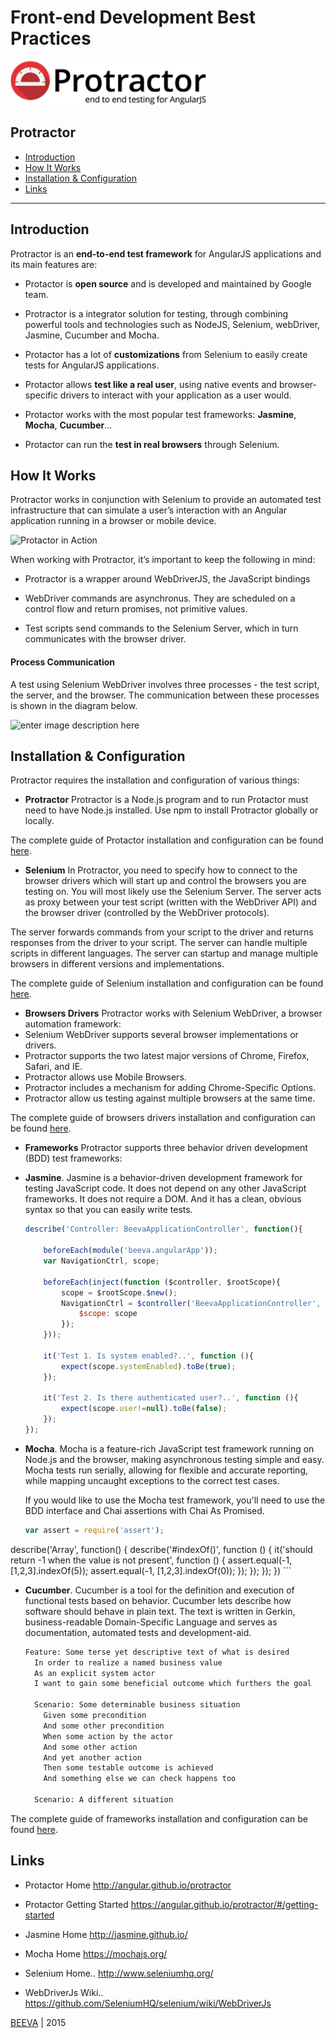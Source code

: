 # Front-end Development Best Practices

<img src="../static/protractor-logo-300.png" height="70px"/>

## Protractor
 
* [Introduction](#introduction)
* [How It Works](#how-it-works)
* [Installation & Configuration](#installation-configuration)
* [Links](#links)

----
## <a name='introduction'>Introduction</a>

Protractor is an <b>end-to-end test framework</b> for AngularJS applications and its main features are:

- Protactor is <b>open source</b> and is developed and maintained by Google team.

-  Protractor is a integrator solution</b> for testing, through combining powerful tools and technologies such as NodeJS, Selenium, webDriver, Jasmine, Cucumber and Mocha.

- Protactor has a lot of <b>customizations</b> from Selenium to easily create tests for AngularJS applications.

- Protactor allows <b>test like a real user</b>, using native events and browser-specific drivers to interact with your application as a user would.

- Protactor works with the most popular test frameworks: <b>Jasmine</b>, <b>Mocha</b>, <B>Cucumber</b>...

- Protactor can run the <b>test in real browsers</b>  through Selenium.


## <a name='how-it-works'>How It Works</a>
Protractor works in conjunction with Selenium to provide an automated test infrastructure that can simulate a user’s interaction with an Angular application running in a browser or mobile device.

![](https://angular.github.io/protractor/img/components.png "Protactor in Action")

When working with Protractor, it’s important to keep the following in mind:

 - Protractor is a wrapper around WebDriverJS, the JavaScript bindings  

 - WebDriver commands are asynchronus. They are scheduled on a control flow and return promises, not primitive values. 
 
 - Test scripts send commands to the Selenium  Server, which in turn communicates with the browser driver. 

####  **Process Communication**
A test using Selenium WebDriver involves three processes - the test script, the server, and the browser. The communication between these processes is shown in the diagram below.

![enter image description here](https://angular.github.io/protractor/img/processes.png)


## <a name='installation-configuration'>Installation & Configuration</a>

Protractor requires the installation and configuration of various things:

  - <b>Protractor</b> 
  Protractor is a Node.js program and to run Protactor must need to have Node.js installed.  Use npm to install Protractor globally or locally.
  
   The complete guide of Protactor installation and configuration can be found [here](https://angular.github.io/protractor/#/protractor-setup).
<br/>
  - <b>Selenium</b> 
In Protractor, you need to specify how to connect to the browser drivers which will start up and control the browsers you are testing on. You will most likely use the Selenium Server. The server acts as proxy between your test script (written with the WebDriver API) and the browser driver (controlled by the WebDriver protocols). 

  The server forwards commands from your script to the driver and returns responses from the driver to your script. The server can handle multiple scripts in different languages. The server can startup and manage multiple browsers in different versions and implementations. 

  The complete guide of Selenium installation and configuration can be found [here](https://angular.github.io/protractor/#/server-setup).

  - <b>Browsers Drivers</b> 
Protractor works with Selenium WebDriver, a browser automation framework:
   - Selenium WebDriver supports several browser implementations or drivers.     
   - Protractor supports the two latest major versions of Chrome, Firefox, Safari, and IE. 
   - Protractor allows use Mobile Browsers.   
   - Protractor includes a mechanism for adding Chrome-Specific Options.   
   - Protractor allow us testing against multiple browsers at the same time.

 The complete guide of browsers drivers installation and configuration can be found [here](https://angular.github.io/protractor/#/browser-setup).


  - <b>Frameworks</b> 
Protractor supports three behavior driven development (BDD) test frameworks: 

   - <b>Jasmine</b>.
   Jasmine is a behavior-driven development framework for testing JavaScript code. It does not depend on any other JavaScript frameworks. It does not require a DOM. And it has a clean, obvious syntax so that you can easily write tests.
   
		```javascript
		describe('Controller: BeevaApplicationController', function(){
		
		    beforeEach(module('beeva.angularApp'));
		    var NavigationCtrl, scope;
		
		    beforeEach(inject(function ($controller, $rootScope){
		        scope = $rootScope.$new();
		        NavigationCtrl = $controller('BeevaApplicationController', {
		            $scope: scope
		        });
		    }));
		
		    it('Test 1. Is system enabled?..', function (){
		        expect(scope.systemEnabled).toBe(true);
		    });
		
		    it('Test 2. Is there authenticated user?..', function (){
		        expect(scope.user!=null).toBe(false);
		    });
		});
		```

   - <b>Mocha</b>. 
  Mocha is a feature-rich JavaScript test framework running on Node.js and the browser, making asynchronous testing simple and easy. Mocha tests run serially, allowing for flexible and accurate reporting, while mapping uncaught exceptions to the correct test cases.
  
     If you would like to use the Mocha test framework, you'll need to use the BDD interface and Chai assertions with Chai As Promised.


		```javascript
		var assert = require('assert');
describe('Array', function() {
		  describe('#indexOf()', function () {
		    it('should return -1 when the value is not present', function () {
		      assert.equal(-1, [1,2,3].indexOf(5));
		      assert.equal(-1, [1,2,3].indexOf(0));
		    });
		  });
		});
  })
		```


   - <b>Cucumber</b>.
   Cucumber is a tool for the definition and execution of functional tests based on behavior. Cucumber lets describe how software should behave in plain text. The text is written in Gerkin, business-readable Domain-Specific Language and serves as documentation, automated tests and development-aid.
   
		```html		
		Feature: Some terse yet descriptive text of what is desired
		  In order to realize a named business value
		  As an explicit system actor
		  I want to gain some beneficial outcome which furthers the goal
		
		  Scenario: Some determinable business situation
		    Given some precondition
		    And some other precondition
		    When some action by the actor
		    And some other action
		    And yet another action
		    Then some testable outcome is achieved
		    And something else we can check happens too
		
		  Scenario: A different situation
		```
		
The complete guide of frameworks  installation and configuration can be found [here](https://angular.github.io/protractor/#/frameworks).


## <a name='links'>Links</a>

 -  Protactor Home
     http://angular.github.io/protractor
     
 -  Protactor Getting Started 
     https://angular.github.io/protractor/#/getting-started
     
 -  Jasmine Home 
	 http://jasmine.github.io/
	 
 -  Mocha Home
	 https://mochajs.org/
	 
 -  Selenium Home.. 
	 http://www.seleniumhq.org/
	 
 - WebDriverJs Wiki.. 
     https://github.com/SeleniumHQ/selenium/wiki/WebDriverJs

[BEEVA](https://www.beeva.com) | 2015
